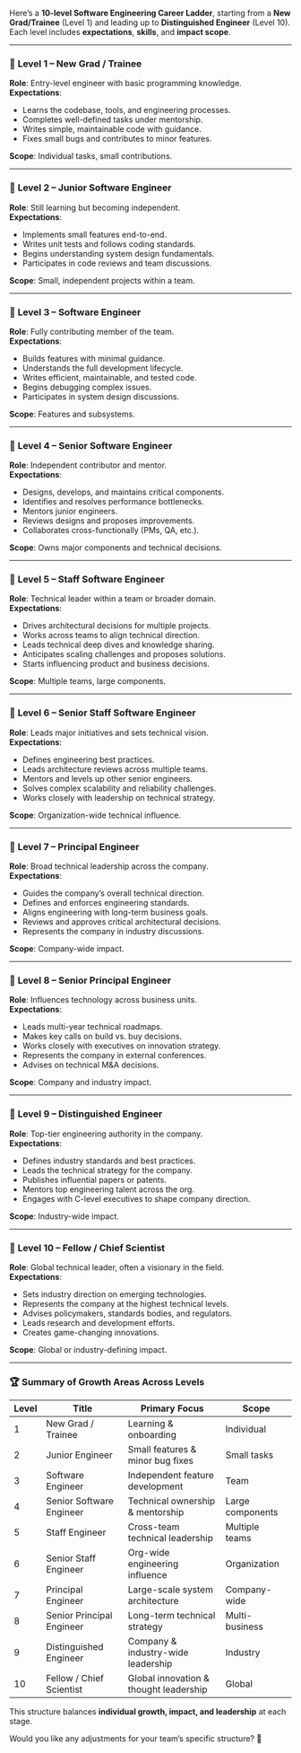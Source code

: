 Here’s a **10-level Software Engineering Career Ladder**, starting from a **New Grad/Trainee** (Level 1) and leading up to **Distinguished Engineer** (Level 10). Each level includes **expectations**, **skills**, and **impact scope**.

---

### 🔹 **Level 1 – New Grad / Trainee**  
**Role**: Entry-level engineer with basic programming knowledge.  
**Expectations**:  
- Learns the codebase, tools, and engineering processes.  
- Completes well-defined tasks under mentorship.  
- Writes simple, maintainable code with guidance.  
- Fixes small bugs and contributes to minor features.  

**Scope**: Individual tasks, small contributions.  

---

### 🔹 **Level 2 – Junior Software Engineer**  
**Role**: Still learning but becoming independent.  
**Expectations**:  
- Implements small features end-to-end.  
- Writes unit tests and follows coding standards.  
- Begins understanding system design fundamentals.  
- Participates in code reviews and team discussions.  

**Scope**: Small, independent projects within a team.  

---

### 🔹 **Level 3 – Software Engineer**  
**Role**: Fully contributing member of the team.  
**Expectations**:  
- Builds features with minimal guidance.  
- Understands the full development lifecycle.  
- Writes efficient, maintainable, and tested code.  
- Begins debugging complex issues.  
- Participates in system design discussions.  

**Scope**: Features and subsystems.  

---

### 🔹 **Level 4 – Senior Software Engineer**  
**Role**: Independent contributor and mentor.  
**Expectations**:  
- Designs, develops, and maintains critical components.  
- Identifies and resolves performance bottlenecks.  
- Mentors junior engineers.  
- Reviews designs and proposes improvements.  
- Collaborates cross-functionally (PMs, QA, etc.).  

**Scope**: Owns major components and technical decisions.  

---

### 🔹 **Level 5 – Staff Software Engineer**  
**Role**: Technical leader within a team or broader domain.  
**Expectations**:  
- Drives architectural decisions for multiple projects.  
- Works across teams to align technical direction.  
- Leads technical deep dives and knowledge sharing.  
- Anticipates scaling challenges and proposes solutions.  
- Starts influencing product and business decisions.  

**Scope**: Multiple teams, large components.  

---

### 🔹 **Level 6 – Senior Staff Software Engineer**  
**Role**: Leads major initiatives and sets technical vision.  
**Expectations**:  
- Defines engineering best practices.  
- Leads architecture reviews across multiple teams.  
- Mentors and levels up other senior engineers.  
- Solves complex scalability and reliability challenges.  
- Works closely with leadership on technical strategy.  

**Scope**: Organization-wide technical influence.  

---

### 🔹 **Level 7 – Principal Engineer**  
**Role**: Broad technical leadership across the company.  
**Expectations**:  
- Guides the company’s overall technical direction.  
- Defines and enforces engineering standards.  
- Aligns engineering with long-term business goals.  
- Reviews and approves critical architectural decisions.  
- Represents the company in industry discussions.  

**Scope**: Company-wide impact.  

---

### 🔹 **Level 8 – Senior Principal Engineer**  
**Role**: Influences technology across business units.  
**Expectations**:  
- Leads multi-year technical roadmaps.  
- Makes key calls on build vs. buy decisions.  
- Works closely with executives on innovation strategy.  
- Represents the company in external conferences.  
- Advises on technical M&A decisions.  

**Scope**: Company and industry impact.  

---

### 🔹 **Level 9 – Distinguished Engineer**  
**Role**: Top-tier engineering authority in the company.  
**Expectations**:  
- Defines industry standards and best practices.  
- Leads the technical strategy for the company.  
- Publishes influential papers or patents.  
- Mentors top engineering talent across the org.  
- Engages with C-level executives to shape company direction.  

**Scope**: Industry-wide impact.  

---

### 🔹 **Level 10 – Fellow / Chief Scientist**  
**Role**: Global technical leader, often a visionary in the field.  
**Expectations**:  
- Sets industry direction on emerging technologies.  
- Represents the company at the highest technical levels.  
- Advises policymakers, standards bodies, and regulators.  
- Leads research and development efforts.  
- Creates game-changing innovations.  

**Scope**: Global or industry-defining impact.  

---

### 🏆 **Summary of Growth Areas Across Levels**
| Level | Title                          | Primary Focus                          | Scope         |
|-------|--------------------------------|---------------------------------------|--------------|
| 1     | New Grad / Trainee             | Learning & onboarding                 | Individual   |
| 2     | Junior Engineer                | Small features & minor bug fixes      | Small tasks  |
| 3     | Software Engineer              | Independent feature development       | Team         |
| 4     | Senior Software Engineer       | Technical ownership & mentorship      | Large components |
| 5     | Staff Engineer                 | Cross-team technical leadership       | Multiple teams |
| 6     | Senior Staff Engineer          | Org-wide engineering influence        | Organization |
| 7     | Principal Engineer             | Large-scale system architecture       | Company-wide |
| 8     | Senior Principal Engineer      | Long-term technical strategy          | Multi-business |
| 9     | Distinguished Engineer         | Company & industry-wide leadership    | Industry     |
| 10    | Fellow / Chief Scientist       | Global innovation & thought leadership | Global       |

This structure balances **individual growth, impact, and leadership** at each stage. 

Would you like any adjustments for your team’s specific structure? 🚀
